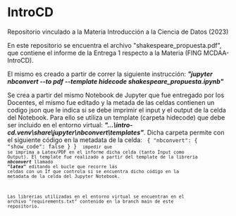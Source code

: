 # IntroCD
Repositorio vinculado a la Materia Introducción a la Ciencia de Datos (2023)

En este repositorio se encuentra el archivo "shakespeare_propuesta.pdf", que contiene el informe de la Entrega 1 respecto a la Materia (FING MCDAA-IntroCD).

El mismo es creado a partir de correr la siguiente instrucción:
**_"jupyter nbconvert --to pdf --template hidecode shakespeare_propuesta.ipynb"_**

Se crea a partir del mismo Notebook de Jupyter que fue entregado por los Docentes, el mismo fue editado y la metada de las celdas contienen un codigo json que le indica si se debe imprimir el input y el output de la celda del Notebook. Para ello se utiliza un template (carpeta hidecode) que debe ser incluido en el entorno virtual: **_"...\intro-cd\.venv\share\jupyter\nbconvert\templates"_**.
Dicha carpeta permite con el siguiente código en la metadata de la celda:
<code>
{
  "nbconvert": {
    "show_code": false
  }
}
 <code>
impedir que se imprima a Latex/PDF en el informe dicha celda (tanto Input como Output). El template fue realizado a partir del template de la libreria **_nbconvert_** llamado **_"latex"_** editando el bucle que recorre las celdas con un If que controla si se encuentra dicho código en la metadata de la celda del Jupyter Notebook.

Las librerias utilizadas en el entorno virtual se encuentran en el archivo "requirements.txt" contenido en la branch main de este repositorio.
